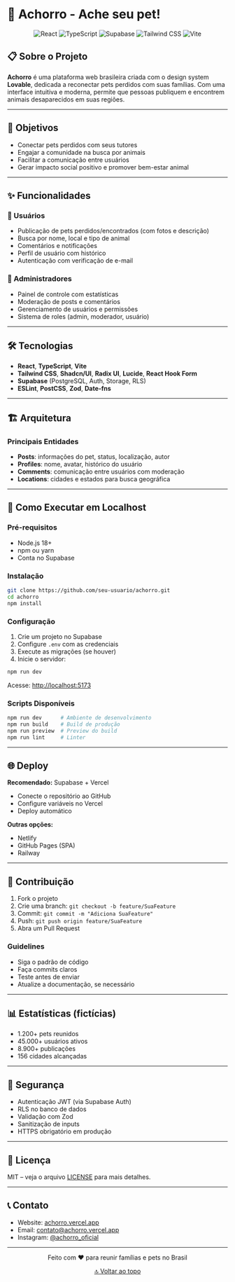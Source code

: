# 🐾 Achorro - Ache seu pet!

<div align="center">
  <img src="https://img.shields.io/badge/React-61DAFB?style=for-the-badge&logo=react&logoColor=white" alt="React">
  <img src="https://img.shields.io/badge/TypeScript-3178C6?style=for-the-badge&logo=typescript&logoColor=white" alt="TypeScript">
  <img src="https://img.shields.io/badge/Supabase-3ECF8E?style=for-the-badge&logo=supabase&logoColor=white" alt="Supabase">
  <img src="https://img.shields.io/badge/Tailwind_CSS-38B2AC?style=for-the-badge&logo=tailwind-css&logoColor=white" alt="Tailwind CSS">
  <img src="https://img.shields.io/badge/Vite-646CFF?style=for-the-badge&logo=vite&logoColor=white" alt="Vite">
</div>

## 📋 Sobre o Projeto

**Achorro** é uma plataforma web brasileira criada com o design system **Lovable**, dedicada a reconectar pets perdidos com suas famílias. Com uma interface intuitiva e moderna, permite que pessoas publiquem e encontrem animais desaparecidos em suas regiões.

---

## 🎯 Objetivos

- Conectar pets perdidos com seus tutores  
- Engajar a comunidade na busca por animais  
- Facilitar a comunicação entre usuários  
- Gerar impacto social positivo e promover bem-estar animal  

---

## ✨ Funcionalidades

### 👥 Usuários

- Publicação de pets perdidos/encontrados (com fotos e descrição)  
- Busca por nome, local e tipo de animal  
- Comentários e notificações  
- Perfil de usuário com histórico  
- Autenticação com verificação de e-mail  

### 🔧 Administradores

- Painel de controle com estatísticas  
- Moderação de posts e comentários  
- Gerenciamento de usuários e permissões  
- Sistema de roles (admin, moderador, usuário)  

---

## 🛠️ Tecnologias

- **React**, **TypeScript**, **Vite**  
- **Tailwind CSS**, **Shadcn/UI**, **Radix UI**, **Lucide**, **React Hook Form**  
- **Supabase** (PostgreSQL, Auth, Storage, RLS)  
- **ESLint**, **PostCSS**, **Zod**, **Date-fns**

---

## 🏗️ Arquitetura

### Principais Entidades

- **Posts**: informações do pet, status, localização, autor  
- **Profiles**: nome, avatar, histórico do usuário  
- **Comments**: comunicação entre usuários com moderação  
- **Locations**: cidades e estados para busca geográfica  

---

## 🚀 Como Executar em Localhost

### Pré-requisitos

- Node.js 18+  
- npm ou yarn  
- Conta no Supabase  

### Instalação

```bash
git clone https://github.com/seu-usuario/achorro.git
cd achorro
npm install
```

### Configuração

1. Crie um projeto no Supabase  
2. Configure `.env` com as credenciais  
3. Execute as migrações (se houver)  
4. Inicie o servidor:

```bash
npm run dev
```

Acesse: [http://localhost:5173](http://localhost:5173)

### Scripts Disponíveis

```bash
npm run dev      # Ambiente de desenvolvimento
npm run build    # Build de produção
npm run preview  # Preview do build
npm run lint     # Linter
```

---

## 🌐 Deploy

**Recomendado:** Supabase + Vercel  
- Conecte o repositório ao GitHub  
- Configure variáveis no Vercel  
- Deploy automático

**Outras opções:**  
- Netlify  
- GitHub Pages (SPA)  
- Railway  

---

## 🤝 Contribuição

1. Fork o projeto  
2. Crie uma branch: `git checkout -b feature/SuaFeature`  
3. Commit: `git commit -m "Adiciona SuaFeature"`  
4. Push: `git push origin feature/SuaFeature`  
5. Abra um Pull Request  

### Guidelines

- Siga o padrão de código  
- Faça commits claros  
- Teste antes de enviar  
- Atualize a documentação, se necessário  

---

## 📊 Estatísticas (fictícias)

- 1.200+ pets reunidos  
- 45.000+ usuários ativos  
- 8.900+ publicações  
- 156 cidades alcançadas  

---

## 🔐 Segurança

- Autenticação JWT (via Supabase Auth)  
- RLS no banco de dados  
- Validação com Zod  
- Sanitização de inputs  
- HTTPS obrigatório em produção  

---

## 📄 Licença

MIT – veja o arquivo [LICENSE](LICENSE) para mais detalhes.

---

## 📞 Contato

- Website: [achorro.vercel.app](https://achorro.vercel.app)  
- Email: contato@achorro.vercel.app  
- Instagram: [@achorro_oficial](https://instagram.com/achorro_oficial)  

---

<div align="center">
  <p>Feito com ❤️ para reunir famílias e pets no Brasil</p>
  <p><a href="#top">🔝 Voltar ao topo</a></p>
</div>
